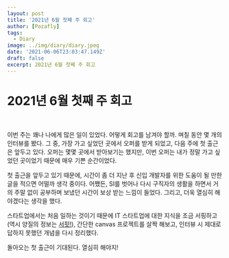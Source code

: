 ```yaml
---
layout: post
title: '2021년 6월 첫째 주 회고'
author: [Pozafly]
tags:
  - Diary
image: ../img/diary/diary.jpeg
date: '2021-06-06T23:03:47.149Z'
draft: false
excerpt: 2021년 6월 첫째 주 회고
---
```


# 2021년 6월 첫째 주 회고

<br/>

이번 주는 꽤나 나에게 많은 일이 있었다. 어떻게 회고를 남겨야 할까. 며칠 동안 몇 개의 인터뷰를 봤다. 그 중, 가장 가고 싶었던 곳에서 오퍼를 받게 되었고, 다음 주에 첫 출근은 앞두고 있다. 오퍼는 몇몇 곳에서 받아보기는 했지만, 이번 오퍼는 내가 정말 가고 싶었던 곳이었기 때문에 매우 기쁜 순간이었다.

첫 출근을 앞두고 있기 때문에, 시간이 좀 더 지난 후 신입 개발자를 위한 도움이 될 만한 글을 적으면 어떨까 생각 중이다. 어쨌든, SI를 벗어나 다시 구직자의 생활을 하면서 거의 주말 없이 공부하며 보냈던 시간이 보상 받는 느낌이 들었다. 그리고, 더욱 열심히 해야겠다는 생각을 했다.

스타트업에서는 처음 일하는 것이기 때문에 IT 스타트업에 대한 지식을 조금 서핑하고(역시 양질의 정보는 [서핏!](https://www.surfit.io/)), 간단한 canvas 프로젝트를 살짝 해보고, 인터뷰 시 제대로 답하지 못했던 개념을 다시 정리했다.

돌아오는 첫 출근이 기대된다. 열심히 해야지!

